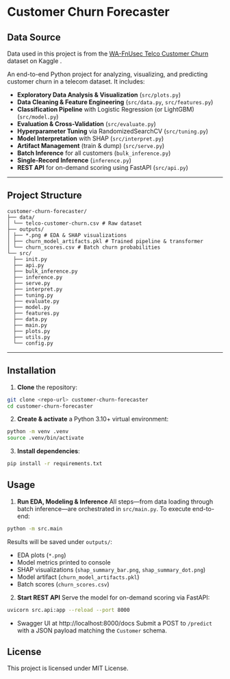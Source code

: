 # Customer Churn Forecaster

## Data Source

Data used in this project is from the [WA-FnUsec Telco Customer Churn](https://www.kaggle.com/datasets/palashfendarkar/wa-fnusec-telcocustomerchurn) dataset on Kaggle .

An end-to-end Python project for analyzing, visualizing, and predicting customer churn in a telecom dataset. It includes:

- **Exploratory Data Analysis & Visualization** (`src/plots.py`)  
- **Data Cleaning & Feature Engineering** (`src/data.py`, `src/features.py`)  
- **Classification Pipeline** with Logistic Regression (or LightGBM) (`src/model.py`)  
- **Evaluation & Cross-Validation** (`src/evaluate.py`)  
- **Hyperparameter Tuning** via RandomizedSearchCV (`src/tuning.py`)  
- **Model Interpretation** with SHAP (`src/interpret.py`)  
- **Artifact Management** (train & dump) (`src/serve.py`)  
- **Batch Inference** for all customers (`bulk_inference.py`)  
- **Single-Record Inference** (`inference.py`)  
- **REST API** for on-demand scoring using FastAPI (`src/api.py`)  

---

## Project Structure
```
customer-churn-forecaster/
├── data/
│ └── telco-customer-churn.csv # Raw dataset
├── outputs/
│ ├── *.png # EDA & SHAP visualizations
│ ├── churn_model_artifacts.pkl # Trained pipeline & transformer
│ └── churn_scores.csv # Batch churn probabilities
└── src/
  ├── init.py
  ├── api.py 
  ├── bulk_inference.py 
  ├── inference.py 
  ├── serve.py 
  ├── interpret.py 
  ├── tuning.py 
  ├── evaluate.py 
  ├── model.py 
  ├── features.py 
  ├── data.py
  ├── main.py
  ├── plots.py
  ├── utils.py
  └── config.py
```

---

## Installation

1. **Clone** the repository:
  ```bash
  git clone <repo-url> customer-churn-forecaster
  cd customer-churn-forecaster
  ```

2. **Create & activate** a Python 3.10+ virtual environment:
  ```bash
  python -m venv .venv
  source .venv/bin/activate
  ```

3. **Install dependencies**:
  ```bash
  pip install -r requirements.txt
  ```

## Usage

1. **Run EDA, Modeling & Inference**
All steps—from data loading through batch inference—are orchestrated in `src/main.py`. To execute end-to-end:
  ```bash
  python -m src.main
  ```

Results will be saved under `outputs/`:
- EDA plots (`*.png`)
- Model metrics printed to console
- SHAP visualizations (`shap_summary_bar.png`, `shap_summary_dot.png`)
- Model artifact (`churn_model_artifacts.pkl`)
- Batch scores (`churn_scores.csv`)

2. **Start REST API**
Serve the model for on-demand scoring via FastAPI:
  ```bash
  uvicorn src.api:app --reload --port 8000
  ```

- Swagger UI at http://localhost:8000/docs
Submit a POST to `/predict` with a JSON payload matching the `Customer` schema.

## License
This project is licensed under MIT License.